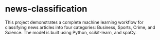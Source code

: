 # news-classification
This project demonstrates a complete machine learning workflow for classifying news articles into four categories: Business, Sports, Crime, and Science. The model is built using Python, scikit-learn, and spaCy.
